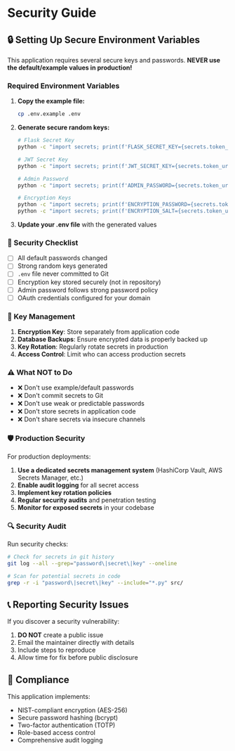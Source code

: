# Security Guide

## 🔒 Setting Up Secure Environment Variables

This application requires several secure keys and passwords. **NEVER use the default/example values in production!**

### Required Environment Variables

1. **Copy the example file:**
   ```bash
   cp .env.example .env
   ```

2. **Generate secure random keys:**
   ```bash
   # Flask Secret Key
   python -c "import secrets; print(f'FLASK_SECRET_KEY={secrets.token_urlsafe(32)}')"
   
   # JWT Secret Key  
   python -c "import secrets; print(f'JWT_SECRET_KEY={secrets.token_urlsafe(32)}')"
   
   # Admin Password
   python -c "import secrets; print(f'ADMIN_PASSWORD={secrets.token_urlsafe(16)}')"
   
   # Encryption Keys
   python -c "import secrets; print(f'ENCRYPTION_PASSWORD={secrets.token_urlsafe(32)}')"
   python -c "import secrets; print(f'ENCRYPTION_SALT={secrets.token_urlsafe(32)}')"
   ```

3. **Update your .env file** with the generated values

### 🚨 Security Checklist

- [ ] All default passwords changed
- [ ] Strong random keys generated
- [ ] `.env` file never committed to Git
- [ ] Encryption key stored securely (not in repository)
- [ ] Admin password follows strong password policy
- [ ] OAuth credentials configured for your domain

### 🔑 Key Management

1. **Encryption Key**: Store separately from application code
2. **Database Backups**: Ensure encrypted data is properly backed up
3. **Key Rotation**: Regularly rotate secrets in production
4. **Access Control**: Limit who can access production secrets

### ⚠️ What NOT to Do

- ❌ Don't use example/default passwords
- ❌ Don't commit secrets to Git
- ❌ Don't use weak or predictable passwords
- ❌ Don't store secrets in application code
- ❌ Don't share secrets via insecure channels

### 🛡️ Production Security

For production deployments:

1. **Use a dedicated secrets management system** (HashiCorp Vault, AWS Secrets Manager, etc.)
2. **Enable audit logging** for all secret access
3. **Implement key rotation policies**
4. **Regular security audits** and penetration testing
5. **Monitor for exposed secrets** in your codebase

### 🔍 Security Audit

Run security checks:
```bash
# Check for secrets in git history
git log --all --grep="password\|secret\|key" --oneline

# Scan for potential secrets in code
grep -r -i "password\|secret\|key" --include="*.py" src/
```

## 📞 Reporting Security Issues

If you discover a security vulnerability:

1. **DO NOT** create a public issue
2. Email the maintainer directly with details
3. Include steps to reproduce
4. Allow time for fix before public disclosure

## 🔐 Compliance

This application implements:
- NIST-compliant encryption (AES-256)
- Secure password hashing (bcrypt)
- Two-factor authentication (TOTP)
- Role-based access control
- Comprehensive audit logging